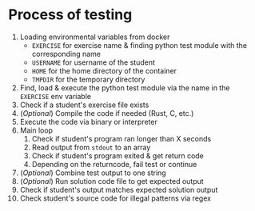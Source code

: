 # Process of testing
1. Loading environmental variables from docker
    - `EXERCISE` for exercise name & finding python test module with the corresponding name
    - `USERNAME` for username of the student
    - `HOME` for the home directory of the container
    - `TMPDIR` for the temporary directory
2. Find, load & execute the python test module via the name in the `EXERCISE` env variable
3. Check if a student's exercise file exists
4. (*Optional*) Compile the code if needed (Rust, C, etc.)
5. Execute the code via binary or interpreter
6. Main loop
   1. Check if student's program ran longer than X seconds
   2. Read output from `stdout` to an array
   3. Check if student's program exited & get return code
   4. Depending on the returncode, fail test or continue
7. (*Optional*) Combine test output to one string
8. (*Optional*) Run solution code file to get expected output
9. Check if student's output matches expected solution output
10. Check student's source code for illegal patterns via regex